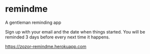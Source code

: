 remindme
========
A gentleman reminding app

Sign up with your email and the date when things started.
You will be reminded 3 days before every next time it happens.

https://zozor-remindme.herokuapp.com
